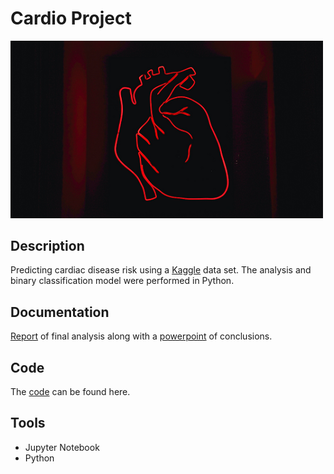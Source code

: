 # Cardio Project

<img src="images/heart.png" width ="500">

## Description 

Predicting cardiac disease risk using a [Kaggle](https://www.kaggle.com/sulianova/cardiovascular-disease-dataset) data set. The analysis and binary classification model were performed in Python.

## Documentation

[Report](docs/FinalCardiac.pdf) of final analysis along with a [powerpoint](powerpoint/KaggleCardiacData.pdf) of conclusions.

## Code

The [code](code/Cardio.ipynb) can be found here.

## Tools 

* Jupyter Notebook
* Python 
